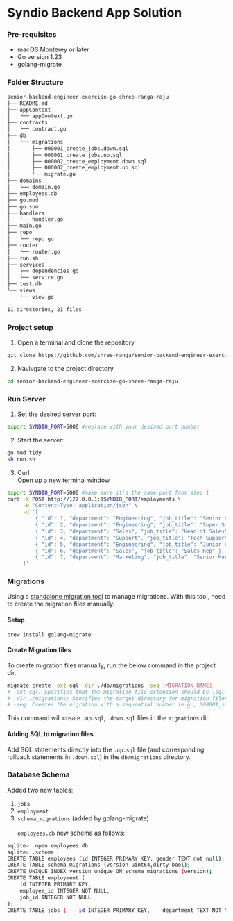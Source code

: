# Syndio Backend App Solution

### Pre-requisites

- macOS Monterey or later
- Go version 1.23
- golang-migrate

### Folder Structure

```bash
senior-backend-engineer-exercise-go-shree-ranga-raju
├── README.md
├── appContext
│   └── appContext.go
├── contracts
│   └── contract.go
├── db
│   └── migrations
│       ├── 000001_create_jobs.down.sql
│       ├── 000001_create_jobs.up.sql
│       ├── 000002_create_employment.down.sql
│       ├── 000002_create_employment.up.sql
│       └── migrate.go
├── domains
│   └── domain.go
├── employees.db
├── go.mod
├── go.sum
├── handlers
│   └── handler.go
├── main.go
├── repo
│   └── repo.go
├── router
│   └── router.go
├── run.sh
├── services
│   ├── dependencies.go
│   └── service.go
├── test.db
└── views
    └── view.go

11 directories, 21 files
```

### Project setup

1. Open a terminal and clone the repository

```bash
git clone https://github.com/shree-ranga/senior-backend-engineer-exercise-go-shree-ranga-raju.git
```

2. Navivgate to the project directory

```bash
cd senior-backend-engineer-exercise-go-shree-ranga-raju
```

### Run Server

1. Set the desired server port:

```bash
export SYNDIO_PORT=5000 #replace with your desired port number
```

2. Start the server:

```bash
go mod tidy
sh run.sh
```

3. Curl <br>
   Open up a new terminal window

```bash
export SYNDIO_PORT=5000 #make sure it's the same port from step 1
curl -X POST http://127.0.0.1:$SYNDIO_PORT/employments \
     -H "Content-Type: application/json" \
     -d '[
         { "id": 1, "department": "Engineering", "job_title": "Senior Engineer" },
         { "id": 2, "department": "Engineering", "job_title": "Super Senior Engineer" },
         { "id": 3, "department": "Sales", "job_title": "Head of Sales" },
         { "id": 4, "department": "Support", "job_title": "Tech Support" },
         { "id": 5, "department": "Engineering", "job_title": "Junior Engineer" },
         { "id": 6, "department": "Sales", "job_title": "Sales Rep" },
         { "id": 7, "department": "Marketing", "job_title": "Senior Marketer" }
     ]'
```

### Migrations

Using a [standalone migration tool](https://github.com/golang-migrate/migrate) to manage migrations.
With this tool, need to create the migration files manually.

#### Setup

```
brew install golang-migrate
```

#### Create Migration files

To create migration files manually, run the below command in the project dir.

```sh
migrate create -ext sql -dir ./db/migrations -seq [MIGRATION_NAME]
# -ext sql: Specifies that the migration file extension should be .sql.
# -dir ./migrations: Specifies the target directory for migration files.
# -seq: Creates the migration with a sequential number (e.g., 000001_sample.up.sql and 000001_sample.down.sql).
```

This command will create `.up.sql`, `.down.sql` files in the `migrations` dir.

#### Adding SQL to migration files

Add SQL statements directly into the `.up.sql` file (and corresponding rollback statements in `.down.sql`) in the `db/migrations` directory.

### Database Schema

Added two new tables:

1. `jobs`
2. `employment`
3. `schema_migrations` (added by golang-migrate)
   <br><br>
   `employees.db` new schema as follows:

```bash
sqlite> .open employees.db
sqlite> .schema
CREATE TABLE employees (id INTEGER PRIMARY KEY, gender TEXT not null);
CREATE TABLE schema_migrations (version uint64,dirty bool);
CREATE UNIQUE INDEX version_unique ON schema_migrations (version);
CREATE TABLE employment (
    id INTEGER PRIMARY KEY,
    employee_id INTEGER NOT NULL,
    job_id INTEGER NOT NULL
);
CREATE TABLE jobs (    id INTEGER PRIMARY KEY,    department TEXT NOT NULL,    job_title TEXT UNIQUE NOT NULL);
```
